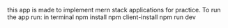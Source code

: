 this app is made to implement mern stack applications for practice.
To run the app 
run: in terminal
npm install
npm client-install
npm run dev
